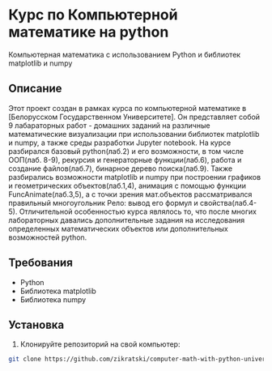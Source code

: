 # Курс по Компьютерной математике на python

Компьютерная математика с использованием Python и библиотек matplotlib и numpy

## Описание

Этот проект создан в рамках курса по компьютерной математике в [Белорусском Государственном Университете]. Он представляет собой 9 лабараторных работ - домашних заданий на различные математические визуализации при использовании библиотек matplotlib и numpy, а также среды разработки Jupyter notebook.
На курсе разбирался базовый python(лаб.2) и его возможности, в том числе ООП(лаб. 8-9), рекурсия и генераторные функции(лаб.6), работа и создание файлов(лаб.7), бинарное дерево поиска(лаб.9). Также разбирались возможности matplotlib и numpy при построении графиков и геометрических объектов(лаб.1,4), анимация с помощью функции FuncAnimate(лаб.3,5), а с точки зрения мат.объектов рассматривался правильный многоугольник Рело: вывод его формул и свойства(лаб.4-5). Отличительной особенностью курса являлось то, что после многих лабораторных давались дополнительные задания на исследования определенных математических объектов или дополнительных возможностей python.

## Требования

- Python 
- Библиотека matplotlib 
- Библиотека numpy 

## Установка

1. Клонируйте репозиторий на свой компьютер:

```bash
git clone https://github.com/zikratski/computer-math-with-python-university-course.git
